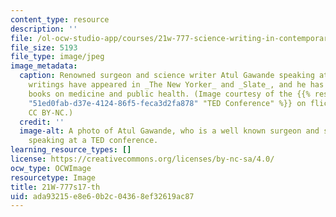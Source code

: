 ```yaml
---
content_type: resource
description: ''
file: /ol-ocw-studio-app/courses/21w-777-science-writing-in-contemporary-society-spring-2017/ada93215e8e60b2c04368ef32619ac87_21W-777s17-th.jpg
file_size: 5193
file_type: image/jpeg
image_metadata:
  caption: Renowned surgeon and science writer Atul Gawande speaking at TED2017. Gawande's
    writings have appeared in _The New Yorker_ and _Slate_, and he has written numerous
    books on medicine and public health. (Image courtesy of the {{% resource_link
    "51ed0fab-d37e-4124-86f5-feca3d2fa878" "TED Conference" %}} on flickr. License
    CC BY-NC.)
  credit: ''
  image-alt: A photo of Atul Gawande, who is a well known surgeon and science writer,
    speaking at a TED conference.
learning_resource_types: []
license: https://creativecommons.org/licenses/by-nc-sa/4.0/
ocw_type: OCWImage
resourcetype: Image
title: 21W-777s17-th
uid: ada93215-e8e6-0b2c-0436-8ef32619ac87
---
```

